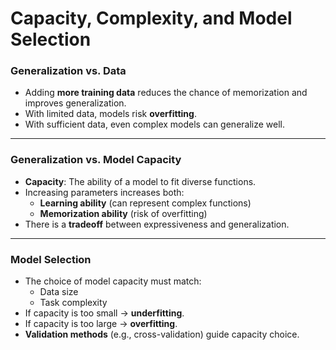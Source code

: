 # Capacity, Complexity, and Model Selection

### Generalization vs. Data
- Adding **more training data** reduces the chance of memorization and improves generalization.
- With limited data, models risk **overfitting**.
- With sufficient data, even complex models can generalize well.


---

### Generalization vs. Model Capacity
- **Capacity**: The ability of a model to fit diverse functions.
- Increasing parameters increases both:
  - **Learning ability** (can represent complex functions)
  - **Memorization ability** (risk of overfitting)
- There is a **tradeoff** between expressiveness and generalization.

---

### Model Selection
- The choice of model capacity must match:
  - Data size
  - Task complexity
- If capacity is too small → **underfitting**.  
- If capacity is too large → **overfitting**.
- **Validation methods** (e.g., cross-validation) guide capacity choice.


